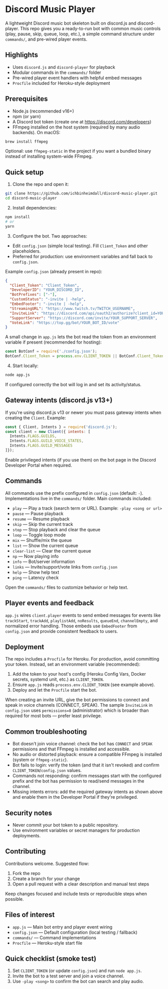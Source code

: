 
# Discord Music Player

A lightweight Discord music bot skeleton built on discord.js and discord-player. This repo gives you a ready-to-run bot with common music controls (play, pause, skip, queue, loop, etc.), a simple command structure under `commands/`, and pre-wired player events.

## Highlights

- Uses `discord.js` and `discord-player` for playback
- Modular commands in the `commands/` folder
- Pre-wired player event handlers with helpful embed messages
- `Procfile` included for Heroku-style deployment

## Prerequisites

- Node.js (recommended v16+)
- npm (or yarn)
- A Discord bot token (create one at https://discord.com/developers)
- FFmpeg installed on the host system (required by many audio backends). On macOS:

```bash
brew install ffmpeg
```

Optional: use `ffmpeg-static` in the project if you want a bundled binary instead of installing system-wide FFmpeg.

## Quick setup

1. Clone the repo and open it:

```bash
git clone https://github.com/ichbinheimdall/discord-music-player.git
cd discord-music-player
```

2. Install dependencies:

```bash
npm install
# or
yarn
```

3. Configure the bot. Two approaches:

- Edit `config.json` (simple local testing). Fill `Client_Token` and other placeholders.
- Preferred for production: use environment variables and fall back to `config.json`.

Example `config.json` (already present in repo):

```json
{
  "Client_Token": "Client_Token",
  "DeveloperID": "YOUR_DISCORD_ID",
  "BotPrefixes": ["-"],
  "CustomStatus": "-invite | -help",
  "EmbedFooter": "-invite | -help",
  "StreamingURL": "https://www.twitch.tv/TWITCH_USERNAME",
  "InviteLink": "https://discord.com/api/oauth2/authorize?client_id=YOUR_CLIENT_ID&permissions=8&scope=bot%20applications.commands",
  "SupportServer": "https://discord.com/invite/YOUR_SUPPORT_SERVER",
  "VoteLink": "https://top.gg/bot/YOUR_BOT_ID/vote"
}
```

A small change in `app.js` lets the bot read the token from an environment variable if present (recommended for hosting):

```js
const BotConf = require('./config.json');
BotConf.Client_Token = process.env.CLIENT_TOKEN || BotConf.Client_Token;
```

4. Start locally:

```bash
node app.js
```

If configured correctly the bot will log in and set its activity/status.

## Gateway intents (discord.js v13+)

If you're using discord.js v13 or newer you must pass gateway intents when creating the `Client`. Example:

```js
const { Client, Intents } = require('discord.js');
const client = new Client({ intents: [
  Intents.FLAGS.GUILDS,
  Intents.FLAGS.GUILD_VOICE_STATES,
  Intents.FLAGS.GUILD_MESSAGES
]});
```

Enable privileged intents (if you use them) on the bot page in the Discord Developer Portal when required.

## Commands

All commands use the prefix configured in `config.json` (default: `-`). Implementations live in the `commands/` folder. Main commands included:

- `play` — Play a track (search term or URL). Example: `-play <song or url>`
- `pause` — Pause playback
- `resume` — Resume playback
- `skip` — Skip the current track
- `stop` — Stop playback and clear the queue
- `loop` — Toggle loop mode
- `mix` — Shuffle/mix the queue
- `list` — Show the current queue
- `clear-list` — Clear the current queue
- `np` — Now playing info
- `info` — Bot/server information
- `links` — Invite/support/vote links from `config.json`
- `help` — Show help text
- `ping` — Latency check

Open the `commands/` files to customize behavior or help text.

## Player events and feedback

`app.js` wires `client.player` events to send embed messages for events like `trackStart`, `trackAdd`, `playlistAdd`, `noResults`, `queueEnd`, `channelEmpty`, and normalized error handling. Those embeds use `EmbedFooter` from `config.json` and provide consistent feedback to users.

## Deployment

The repo includes a `Procfile` for Heroku. For production, avoid committing your token. Instead, set an environment variable (recommended):

1. Add the token to your host's config (Heroku Config Vars, Docker secrets, systemd unit, etc.) as `CLIENT_TOKEN`.
2. Ensure `app.js` reads `process.env.CLIENT_TOKEN` (see example above).
3. Deploy and let the `Procfile` start the bot.

When creating an invite URL, give the bot permissions to connect and speak in voice channels (CONNECT, SPEAK). The sample `InviteLink` in `config.json` uses `permissions=8` (administrator) which is broader than required for most bots — prefer least privilege.

## Common troubleshooting

- Bot doesn't join voice channel: check the bot has `CONNECT` and `SPEAK` permissions and that FFmpeg is installed and accessible.
- No audio or distorted playback: ensure a compatible FFmpeg is installed (system or `ffmpeg-static`).
- Bot fails to login: verify the token (and that it isn't revoked) and confirm `CLIENT_TOKEN`/`config.json` values.
- Commands not responding: confirm messages start with the configured prefix and the bot has permission to read/send messages in the channel.
- Missing intents errors: add the required gateway intents as shown above and enable them in the Developer Portal if they're privileged.

## Security notes

- Never commit your bot token to a public repository.
- Use environment variables or secret managers for production deployments.

## Contributing

Contributions welcome. Suggested flow:

1. Fork the repo
2. Create a branch for your change
3. Open a pull request with a clear description and manual test steps

Keep changes focused and include tests or reproducible steps when possible.

## Files of interest

- `app.js` — Main bot entry and player event wiring
- `config.json` — Default configuration (local testing / fallback)
- `commands/` — Command implementations
- `Procfile` — Heroku-style start file

## Quick checklist (smoke test)

1. Set `CLIENT_TOKEN` (or update `config.json`) and run `node app.js`.
2. Invite the bot to a test server and join a voice channel.
3. Use `-play <song>` to confirm the bot can search and play audio.
